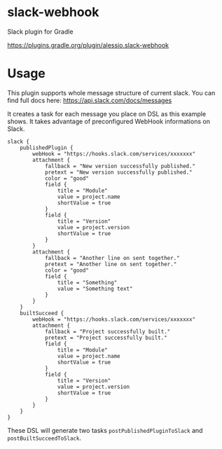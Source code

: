 # slack-webhook
Slack plugin for Gradle

https://plugins.gradle.org/plugin/alessio.slack-webhook

# Usage
This plugin supports whole message structure of current slack. You can find full docs here: https://api.slack.com/docs/messages

It creates a task for each message you place on DSL as this example shows.
It takes advantage of preconfigured WebHook informations on Slack.

```
slack {
    publishedPlugin {
        webHook = "https://hooks.slack.com/services/xxxxxxx"
        attachment {
            fallback = "New version successfully published."
            pretext = "New version successfully published."
            color = "good"
            field {
                title = "Module"
                value = project.name
                shortValue = true
            }
            field {
                title = "Version"
                value = project.version
                shortValue = true
            }
        }
        attachment {
            fallback = "Another line on sent together."
            pretext = "Another line on sent together."
            color = "good"
            field {
                title = "Something"
                value = "Something text"
            }
        }
    }
    builtSucceed {
        webHook = "https://hooks.slack.com/services/xxxxxxx"
        attachment {
            fallback = "Project successfully built."
            pretext = "Project successfully built."
            field {
                title = "Module"
                value = project.name
                shortValue = true
            }
            field {
                title = "Version"
                value = project.version
                shortValue = true
            }
        }
    }
}
```

These DSL will generate two tasks `postPublishedPluginToSlack` and `postBuiltSucceedToSlack`.
